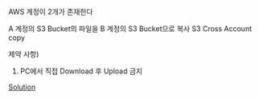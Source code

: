 

AWS 계정이 2개가 존재한다

A 계정의 S3 Bucket의 파일을 B 계정의 S3 Bucket으로 복사 S3 Cross Account copy

제약 사항) 

1. PC에서 직접 Download 후 Upload 금지

[Solution](Solution/sol_s3_cross_account_copy.md)